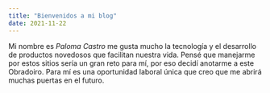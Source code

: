 ```yaml
---
title: "Bienvenidos a mi blog"
date: 2021-11-22
---
```

Mi nombre es _Paloma Castro_ me gusta mucho la tecnología y el desarrollo de productos novedosos que facilitan nuestra vida. Pensé que manejarme por estos sitios sería un gran reto para mí, por eso decidí anotarme a este Obradoiro. Para mí es una oportunidad laboral única que creo que me abrirá muchas puertas en el futuro. 
